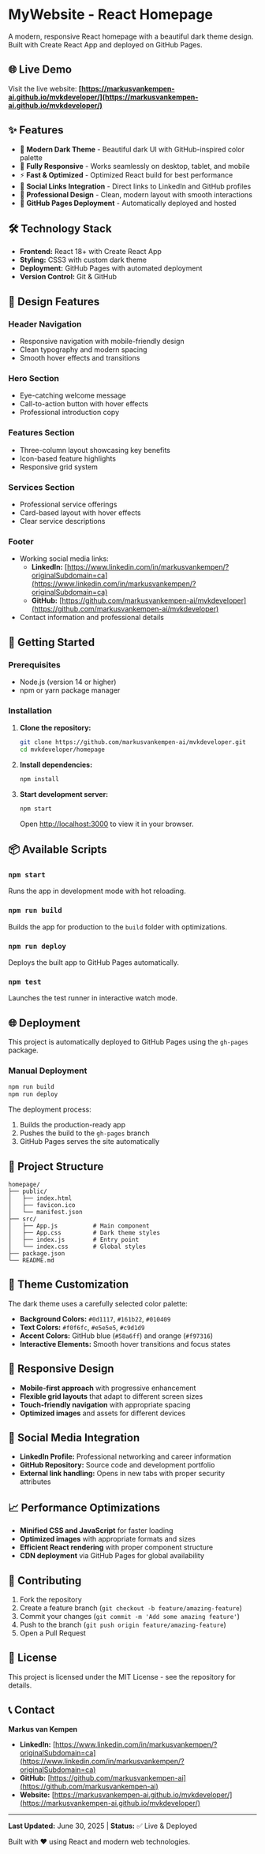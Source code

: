 # MyWebsite - React Homepage

A modern, responsive React homepage with a beautiful dark theme design. Built with Create React App and deployed on GitHub Pages.

## 🌐 Live Demo

Visit the live website: **[https://markusvankempen-ai.github.io/mvkdeveloper/](https://markusvankempen-ai.github.io/mvkdeveloper/)**

## ✨ Features

- 🌙 **Modern Dark Theme** - Beautiful dark UI with GitHub-inspired color palette
- 📱 **Fully Responsive** - Works seamlessly on desktop, tablet, and mobile
- ⚡ **Fast & Optimized** - Optimized React build for best performance
- 🔗 **Social Links Integration** - Direct links to LinkedIn and GitHub profiles
- 🎨 **Professional Design** - Clean, modern layout with smooth interactions
- 🚀 **GitHub Pages Deployment** - Automatically deployed and hosted

## 🛠️ Technology Stack

- **Frontend:** React 18+ with Create React App
- **Styling:** CSS3 with custom dark theme
- **Deployment:** GitHub Pages with automated deployment
- **Version Control:** Git & GitHub

## 🎨 Design Features

### Header Navigation
- Responsive navigation with mobile-friendly design
- Clean typography and modern spacing
- Smooth hover effects and transitions

### Hero Section
- Eye-catching welcome message
- Call-to-action button with hover effects
- Professional introduction copy

### Features Section
- Three-column layout showcasing key benefits
- Icon-based feature highlights
- Responsive grid system

### Services Section
- Professional service offerings
- Card-based layout with hover effects
- Clear service descriptions

### Footer
- Working social media links:
  - **LinkedIn:** [https://www.linkedin.com/in/markusvankempen/?originalSubdomain=ca](https://www.linkedin.com/in/markusvankempen/?originalSubdomain=ca)
  - **GitHub:** [https://github.com/markusvankempen-ai/mvkdeveloper](https://github.com/markusvankempen-ai/mvkdeveloper)
- Contact information and professional details

## 🚀 Getting Started

### Prerequisites
- Node.js (version 14 or higher)
- npm or yarn package manager

### Installation

1. **Clone the repository:**
   ```bash
   git clone https://github.com/markusvankempen-ai/mvkdeveloper.git
   cd mvkdeveloper/homepage
   ```

2. **Install dependencies:**
   ```bash
   npm install
   ```

3. **Start development server:**
   ```bash
   npm start
   ```
   Open [http://localhost:3000](http://localhost:3000) to view it in your browser.

## 📦 Available Scripts

### `npm start`
Runs the app in development mode with hot reloading.

### `npm run build`
Builds the app for production to the `build` folder with optimizations.

### `npm run deploy`
Deploys the built app to GitHub Pages automatically.

### `npm test`
Launches the test runner in interactive watch mode.

## 🌐 Deployment

This project is automatically deployed to GitHub Pages using the `gh-pages` package.

### Manual Deployment
```bash
npm run build
npm run deploy
```

The deployment process:
1. Builds the production-ready app
2. Pushes the build to the `gh-pages` branch
3. GitHub Pages serves the site automatically

## 📁 Project Structure

```
homepage/
├── public/
│   ├── index.html
│   ├── favicon.ico
│   └── manifest.json
├── src/
│   ├── App.js          # Main component
│   ├── App.css         # Dark theme styles
│   ├── index.js        # Entry point
│   └── index.css       # Global styles
├── package.json
└── README.md
```

## 🎨 Theme Customization

The dark theme uses a carefully selected color palette:

- **Background Colors:** `#0d1117`, `#161b22`, `#010409`
- **Text Colors:** `#f0f6fc`, `#e5e5e5`, `#c9d1d9`
- **Accent Colors:** GitHub blue (`#58a6ff`) and orange (`#f97316`)
- **Interactive Elements:** Smooth hover transitions and focus states

## 📱 Responsive Design

- **Mobile-first approach** with progressive enhancement
- **Flexible grid layouts** that adapt to different screen sizes
- **Touch-friendly navigation** with appropriate spacing
- **Optimized images** and assets for different devices

## 🔗 Social Media Integration

- **LinkedIn Profile:** Professional networking and career information
- **GitHub Repository:** Source code and development portfolio
- **External link handling:** Opens in new tabs with proper security attributes

## 📈 Performance Optimizations

- **Minified CSS and JavaScript** for faster loading
- **Optimized images** with appropriate formats and sizes
- **Efficient React rendering** with proper component structure
- **CDN deployment** via GitHub Pages for global availability

## 🤝 Contributing

1. Fork the repository
2. Create a feature branch (`git checkout -b feature/amazing-feature`)
3. Commit your changes (`git commit -m 'Add some amazing feature'`)
4. Push to the branch (`git push origin feature/amazing-feature`)
5. Open a Pull Request

## 📝 License

This project is licensed under the MIT License - see the repository for details.

## 📞 Contact

**Markus van Kempen**
- **LinkedIn:** [https://www.linkedin.com/in/markusvankempen/?originalSubdomain=ca](https://www.linkedin.com/in/markusvankempen/?originalSubdomain=ca)
- **GitHub:** [https://github.com/markusvankempen-ai](https://github.com/markusvankempen-ai)
- **Website:** [https://markusvankempen-ai.github.io/mvkdeveloper/](https://markusvankempen-ai.github.io/mvkdeveloper/)

---

**Last Updated:** June 30, 2025 | **Status:** ✅ Live & Deployed

Built with ❤️ using React and modern web technologies.
